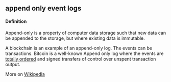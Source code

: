 ## append only event logs

<h4>Definition</h4><p>Append-only is a property of computer data storage such that new data can be appended to the storage, but where existing data is immutable.</p><p>A blockchain is an example of an append-only log. The events can be transactions. Bitcoin is a well-known Append only log where the events are <a href="https://github.com/trustoverip/acdc/wiki/_new#total-ordering">totally ordered</a> and signed transfers of control over unspent transaction output.</p><p>More on <a href="https://en.wikipedia.org/wiki/Append-only">Wikipedia</a></p>

